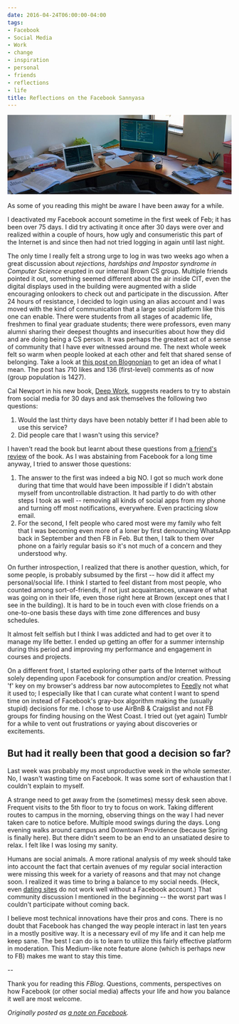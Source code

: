 ```yaml
---
date: 2016-04-24T06:00:00-04:00
tags:
- Facebook
- Social Media
- Work
- change
- inspiration
- personal
- friends
- reflections
- life
title: Reflections on the Facebook Sannyasa
---
```


![My desk at CIT 359 while working on CS169 project](/images/169-desk.jpg "My desk at CIT 359 while working on CS169 project")

As some of you reading this might be aware I have been away for a while.

I deactivated my Facebook account sometime in the first week of Feb; it has been over 75 days. I did try activating it once after 30 days were over and realized within a couple of hours, how ugly and consumeristic this part of the Internet is and since then had not tried logging in again until last night.

The only time I really felt a strong urge to log in was two weeks ago when a great discussion about _rejections, hardships and Impostor syndrome in Computer Science_ erupted in our internal Brown CS group. Multiple friends pointed it out, something seemed different about the air inside CIT, even the digital displays used in the building were augmented with a slide encouraging onlookers to check out and participate in the discussion. After 24 hours of resistance, I decided to login using an alias account and I was moved with the kind of communication that a large social platform like this one can enable. There were students from all stages of academic life, freshmen to final year graduate students; there were professors, even many alumni sharing their deepest thoughts and insecurities about how they did and are doing being a CS person. It was perhaps the greatest act of a sense of community that I have ever witnessed around me. The next whole week felt so warm when people looked at each other and felt that shared sense of belonging. Take a look at [this post on Blognonian](http://blognonian.com/2016/04/11/rejectedbrown/) to get an idea of what I mean. The post has 710 likes and 136 (first-level) comments as of now (group population is 1427).

Cal Newport in his new book, [Deep Work](http://calnewport.com/books/deep-work/), suggests readers to try to abstain from social media for 30 days and ask themselves the following two questions:

1.  Would the last thirty days have been notably better if I had been able to use this service?
2.  Did people care that I wasn't using this service?

I haven't read the book but learnt about these questions from [a friend's review](https://rkrishnan.org/posts/2016-04-17-deep-work.html) of the book. As I was abstaining from Facebook for a long time anyway, I tried to answer those questions:

1.  The answer to the first was indeed a big NO. I got so much work done during that time that would have been impossible if I didn't abstain myself from uncontrollable distraction. It had partly to do with other steps I took as well -- removing all kinds of social apps from my phone and turning off most notifications, everywhere. Even practicing slow email.
2.  For the second, I felt people who cared most were my family who felt that I was becoming even more of a loner by first denouncing WhatsApp back in September and then FB in Feb. But then, I talk to them over phone on a fairly regular basis so it's not much of a concern and they understood why.

On further introspection, I realized that there is another question, which, for some people, is probably subsumed by the first -- how did it affect my personal/social life. I think I started to feel distant from most people, who counted among sort-of-friends, if not just acquaintances, unaware of what was going on in their life, even those right here at Brown (except ones that I see in the building). It is hard to be in touch even with close friends on a one-to-one basis these days with time zone differences and busy schedules.

It almost felt selfish but I think I was addicted and had to get over it to manage my life better. I ended up getting an offer for a summer internship during this period and improving my performance and engagement in courses and projects.

On a different front, I started exploring other parts of the Internet without solely depending upon Facebook for consumption and/or creation. Pressing 'f' key on my browser's address bar now autocompletes to [Feedly](https://feedly.com) not what it used to; I especially like that I can curate what content I want to spend time on instead of Facebook's gray-box algorithm making the (usually stupid) decisions for me. I chose to use AirBnB & Craigslist and not FB groups for finding housing on the West Coast. I tried out (yet again) Tumblr for a while to vent out frustrations or yaying about discoveries or excitements.

## But had it really been that good a decision so far?

Last week was probably my most unproductive week in the whole semester. No, I wasn't wasting time on Facebook. It was some sort of exhaustion that I couldn't explain to myself.

A strange need to get away from the (sometimes) messy desk seen above. Frequent visits to the 5th floor to try to focus on work. Taking different routes to campus in the morning, observing things on the way I had never taken care to notice before. Multiple mood swings during the days. Long evening walks around campus and Downtown Providence (because Spring is finally here). But there didn't seem to be an end to an unsatiated desire to relax. I felt like I was losing my sanity.

Humans are social animals. A more rational analysis of my week should take into account the fact that certain avenues of my regular social interaction were missing this week for a variety of reasons and that may not change soon. I realized it was time to bring a balance to my social needs. (Heck, even [dating sites](http://programmers.life/2011/08/04/moments-of-a-programmers-life/) do not work well without a Facebook account.) That community discussion I mentioned in the beginning -- the worst part was I couldn't participate without coming back.

I believe most technical innovations have their pros and cons. There is no doubt that Facebook has changed the way people interact in last ten years in a mostly positive way. It is a necessary evil of my life and it can help me keep sane. The best I can do is to learn to utilize this fairly effective platform in moderation. This Medium-like note feature alone (which is perhaps new to FB) makes me want to stay this time.

--

Thank you for reading this _FBlog_. Questions, comments, perspectives on how Facebook (or other social media) affects your life and how you balance it well are most welcome.

_Originally posted as [a note on Facebook](https://www.facebook.com/notes/kartik-singhal/reflections-on-the-facebook-sannyasa/10209959423289342)._
